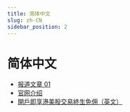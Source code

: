 ```yaml
---
title: 简体中文
slug: zh-CN
sidebar_position: 2
---
```



# 简体中文

- [报道文章 01](./ImyxwaA8gi8Am2kC4rEc8uHQnmb/zh-CN/media_report_01)
- [官网介绍 ](./ImyxwaA8gi8Am2kC4rEc8uHQnmb/zh-CN/official_infomation)
- [開戶即享港美股交易終生免佣（英文）](./ImyxwaA8gi8Am2kC4rEc8uHQnmb/zh-CN/welcome_rewards)

